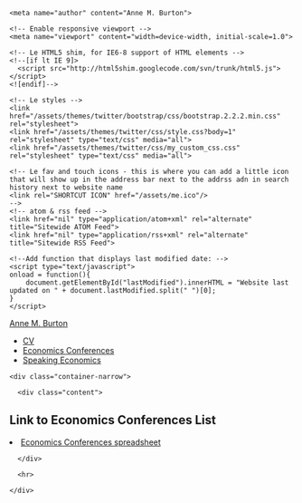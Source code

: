 
<!DOCTYPE html>
<html lang="en">
  <head>
    <meta charset="utf-8">
    <title>Link to Economics Conferences List</title>
    <meta name="description" content="Here is the link to list of economics conferences that Barton Willage and I maintain">
    
    <meta name="author" content="Anne M. Burton">

    <!-- Enable responsive viewport -->
    <meta name="viewport" content="width=device-width, initial-scale=1.0">

    <!-- Le HTML5 shim, for IE6-8 support of HTML elements -->
    <!--[if lt IE 9]>
      <script src="http://html5shim.googlecode.com/svn/trunk/html5.js"></script>
    <![endif]-->

    <!-- Le styles -->
    <link href="/assets/themes/twitter/bootstrap/css/bootstrap.2.2.2.min.css" rel="stylesheet">
    <link href="/assets/themes/twitter/css/style.css?body=1" rel="stylesheet" type="text/css" media="all">
    <link href="/assets/themes/twitter/css/my_custom_css.css" rel="stylesheet" type="text/css" media="all">

    <!-- Le fav and touch icons - this is where you can add a little icon that will show up in the address bar next to the addrss adn in search history next to website name
    <link rel="SHORTCUT ICON" href="/assets/me.ico"/>
    -->
    <!-- atom & rss feed -->
    <link href="nil" type="application/atom+xml" rel="alternate" title="Sitewide ATOM Feed">
    <link href="nil" type="application/rss+xml" rel="alternate" title="Sitewide RSS Feed">
   
    <!--Add function that displays last modified date: -->
    <script type="text/javascript">
    onload = function(){
        document.getElementById("lastModified").innerHTML = "Website last updated on " + document.lastModified.split(" ")[0];
    }
    </script> 
  </head>

  <body>
    <div class="navbar">
      <div class="navbar-inner">
        <div class="container-narrow">
          <a class="brand" href="/">Anne M. Burton</a>
          <ul class="nav">
              <li><a href="/assets/CV.pdf">CV</a></li>
              <!--<li><a href="/pages/research.html">Research</a></li> -->
              <li><a href="https://docs.google.com/spreadsheets/d/1MNeXLKiwQA4MK3cZ3Hr1WWXZTReh3rKQU_yfTKnu-hg/edit?usp=sharing">Economics Conferences</a></li>
              <li><a href="/assets/Speaking Economics.pdf">Speaking Economics</a></li>
          </ul>
        </div>
      </div>
    </div>

    <div class="container-narrow">

      <div class="content">
        

<div class="page-header">
  <h2>Link to Economics Conferences List </h2>
</div>

<div class="row-fluid">
  <div class="span12">
    <li><a href="https://docs.google.com/spreadsheets/d/1MNeXLKiwQA4MK3cZ3Hr1WWXZTReh3rKQU_yfTKnu-hg/edit?usp=sharing">Economics Conferences spreadsheet</a></li>

  </div>
</div>


      </div>

      <hr>
  <span id="lastModified"></span>

    </div>

    

  </body>
</html>
